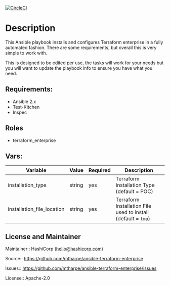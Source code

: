 [![CircleCI](https://circleci.com/gh/mtharpe/ansible-terraform-enterprise/tree/master.svg?style=svg)](https://circleci.com/gh/mtharpe/ansible-terraform-enterprise/tree/master)


#  Description

This Ansible playbook installs and configures Terraform enterprise in a fully automated fashion. There are some requirements, but overall this is very simple to work with.

This is designed to be edited per use, the tasks will work for your needs but you will want to update the playbook info to ensure you have what you need.

## Requirements:

- Ansible 2.x
- Test-Kitchen
- Inspec

## Roles

- terraform_enterprise
  
## Vars:

|Variable|Value|Required|Description|
|---|---|---|---|
|installation_type|string|yes|Terraform Installation Type (default = POC)|
|installation_file_location|string|yes|Terraform Installation File used to install (default = `tmp`)|

## License and Maintainer

Maintainer:: HashiCorp (<hello@hashicorp.com>)

Source:: https://github.com/mtharpe/ansible-terraform-enterprise

Issues:: https://github.com/mtharpe/ansible-terraform-enterprise/issues

License:: Apache-2.0

